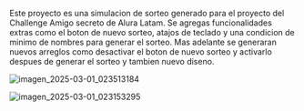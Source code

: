 Este proyecto es una simulacion de sorteo generado para el proyecto del Challenge Amigo secreto de Alura Latam.
Se agregas funcionalidades extras como el boton de nuevo sorteo, atajos de teclado y una condicion de minimo de nombres para generar el sorteo.
Mas adelante se generaran nuevos arreglos como desactivar el boton de nuevo sorteo y activarlo despues de generar el sorteo y tambien nuevo diseno.

![imagen_2025-03-01_023513184](https://github.com/user-attachments/assets/5adf64a7-cf72-47a4-bae2-9bbf104b56de)

![imagen_2025-03-01_023153295](https://github.com/user-attachments/assets/34d41d0e-e992-41bd-9aa2-d5d5208d9d9c)
